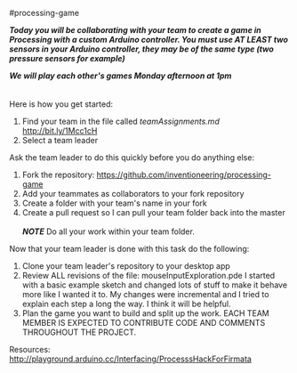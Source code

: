 #processing-game

***Today you will be collaborating with your team to create a game in Processing with a custom Arduino controller.  You must use AT LEAST two sensors in your Arduino controller, they may be of the same type (two pressure sensors for example)***  

***We will play each other's games Monday afternoon at 1pm***
<br /> <br /> <br />
Here is how you get started:
  1.  Find your team in the file called *teamAssignments.md* http://bit.ly/1Mcc1cH
  2.  Select a team leader

Ask the team leader to do this quickly before you do anything else:
  1.  Fork the repository: https://github.com/inventioneering/processing-game
  2.  Add your teammates as collaborators to your fork repository
  3.  Create a folder with your team's name in your fork
  4.  Create a pull request so I can pull your team folder back into the master     <br /><br /> 
 ***NOTE*** Do all your work within your team folder.


Now that your team leader is done with this task do the following:
  1.  Clone your team leader's repository to your desktop app
  2.  Review ALL revisions of the file: mouseInputExploration.pde  I started with a basic example sketch and changed lots of stuff to make it behave more like I wanted it to.  My changes were incremental and I tried to explain each step a long the way.  I think it will be helpful.
  3.  Plan the game you want to build and split up the work.  EACH TEAM MEMBER IS EXPECTED TO CONTRIBUTE CODE AND COMMENTS THROUGHOUT THE PROJECT.


Resources: http://playground.arduino.cc/Interfacing/ProcesssHackForFirmata
